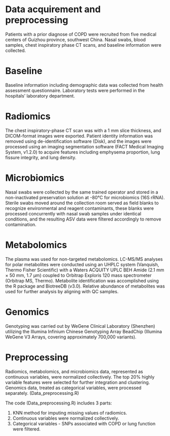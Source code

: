 # Data acquirement and preprocessing
Patients with a prior diagnose of COPD were recruited from five medical centers of Guizhou province, southwest China. Nasal swabs, blood samples, chest inspiratory phase CT scans, and baseline information were collected.
# Baseline
Baseline information including demographic data was collected from health assessment questionnaire. Laboratory tests were performed in the hospitals’ laboratory department.
# Radiomics
The chest inspiratory-phase CT scan was with a 1 mm slice thickness, and DICOM-format images were exported. Patient identity information was removed using de-identification software (Disk), and the images were processed using an imaging segmentation software (FACT Medical Imaging System, v1.2.0) to acquire features including emphysema proportion, lung fissure integrity, and lung density.
# Microbiomics
Nasal swabs were collected by the same trained operator and stored in a non-inactivated preservation solution at -80°C for microbiomics (16S rRNA). Sterile swabs moved around the collection room served as field blanks to recognize environmental and reagent contaminants, these blanks were processed concurrently with nasal swab samples under identical conditions, and the resulting ASV data were filtered accordingly to remove contamination.
# Metabolomics
The plasma was used for non-targeted metabolomics. LC-MS/MS analyses for polar metabolites were conducted using an UHPLC system (Vanquish, Thermo Fisher Scientific) with a Waters ACQUITY UPLC BEH Amide (2.1 mm × 50 mm, 1.7 μm) coupled to Orbitrap Exploris 120 mass spectrometer (Orbitrap MS, Thermo). Metabolite identification was accomplished using the R package and BiotreeDB (v3.0). Relative abundance of metabolites was used for further analysis by aligning with QC samples.
# Genomics
Genotyping was carried out by WeGene Clinical Laboratory (Shenzhen) utilizing the Illumina Infinium Chinese Genotyping Array BeadChip (Illumina WeGene V3 Arrays, covering approximately 700,000 variants).
# Preprocessing
Radiomics, metabolomics, and microbiomics data, represented as continuous variables, were normalized collectively. The top 20% highly variable features were selected for further integration and clustering. Genomics data, treated as categorical variables, were processed separately. (Data_preprocessing.R)

The code (Data_preprocessing.R) includes 3 parts:
1. KNN method for imputing missing values of radiomics.
2. Continuous variables were normalized collectively.
3. Categorical variables - SNPs associated with COPD or lung function were filtered.
